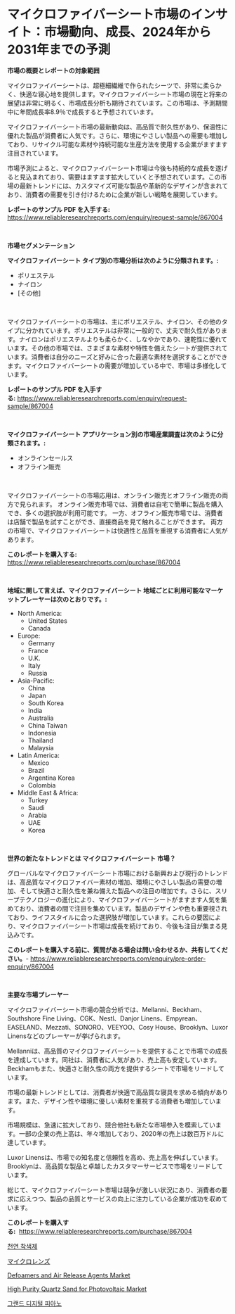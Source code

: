<p><h1>マイクロファイバーシート市場のインサイト：市場動向、成長、2024年から2031年までの予測</h1></p><p><strong>市場の概要とレポートの対象範囲</strong></p>
<p><p>マイクロファイバーシートは、超極細繊維で作られたシーツで、非常に柔らかく、快適な寝心地を提供します。マイクロファイバーシート市場の現在と将来の展望は非常に明るく、市場成長分析も期待されています。この市場は、予測期間中に年間成長率8.9％で成長すると予想されています。</p><p>マイクロファイバーシート市場の最新動向は、高品質で耐久性があり、保温性に優れた製品が消費者に人気です。さらに、環境にやさしい製品への需要も増加しており、リサイクル可能な素材や持続可能な生産方法を使用する企業がますます注目されています。</p><p>市場予測によると、マイクロファイバーシート市場は今後も持続的な成長を遂げると見込まれており、需要はますます拡大していくと予想されています。この市場の最新トレンドには、カスタマイズ可能な製品や革新的なデザインが含まれており、消費者の需要を引き付けるために企業が新しい戦略を展開しています。</p></p>
<p><strong>レポートのサンプル PDF を入手する:</strong> <a href="https://www.reliableresearchreports.com/enquiry/request-sample/867004">https://www.reliableresearchreports.com/enquiry/request-sample/867004</a></p>
<p>&nbsp;</p>
<p><strong>市場セグメンテーション</strong></p>
<p><strong>マイクロファイバーシート タイプ別の市場分析は次のように分類されます。:</strong></p>
<p><ul><li>ポリエステル</li><li>ナイロン</li><li>[その他]</li></ul></p>
<p>&nbsp;</p>
<p><p>マイクロファイバーシートの市場は、主にポリエステル、ナイロン、その他のタイプに分かれています。ポリエステルは非常に一般的で、丈夫で耐久性があります。ナイロンはポリエステルよりも柔らかく、しなやかであり、速乾性に優れています。その他の市場では、さまざまな素材や特性を備えたシートが提供されています。消費者は自分のニーズと好みに合った最適な素材を選択することができます。マイクロファイバーシートの需要が増加している中で、市場は多様化しています。</p></p>
<p><strong>レポートのサンプル PDF を入手する:</strong>&nbsp;<a href="https://www.reliableresearchreports.com/enquiry/request-sample/867004">https://www.reliableresearchreports.com/enquiry/request-sample/867004</a></p>
<p>&nbsp;</p>
<p><strong> マイクロファイバーシート アプリケーション別の市場産業調査は次のように分類されます。:</strong></p>
<p><ul><li>オンラインセールス</li><li>オフライン販売</li></ul></p>
<p>&nbsp;</p>
<p><p>マイクロファイバーシートの市場応用は、オンライン販売とオフライン販売の両方で見られます。 オンライン販売市場では、消費者は自宅で簡単に製品を購入でき、多くの選択肢が利用可能です。 一方、オフライン販売市場では、消費者は店舗で製品を試すことができ、直接商品を見て触れることができます。 両方の市場で、マイクロファイバーシートは快適性と品質を重視する消費者に人気があります。</p></p>
<p><strong>このレポートを購入する:</strong>&nbsp; <a href="https://www.reliableresearchreports.com/purchase/867004">https://www.reliableresearchreports.com/purchase/867004</a></p>
<p>&nbsp;</p>
<p><strong>地域に関して言えば、マイクロファイバーシート 地域ごとに利用可能なマーケットプレーヤーは次のとおりです。:</strong></p>
<p><ul>
    <li>
        North America:
        <ul>
            <li>United States</li>
            <li>Canada</li>
        </ul>
    </li>
    <li>
        Europe:
        <ul>
            <li>Germany</li>
            <li>France</li>
            <li>U.K.</li>
            <li>Italy</li>
            <li>Russia</li>
        </ul>
    </li>
    <li>
        Asia-Pacific:
        <ul>
            <li>China</li>
            <li>Japan</li>
            <li>South Korea</li>
            <li>India</li>
            <li>Australia</li>
            <li>China Taiwan</li>
            <li>Indonesia</li>
            <li>Thailand</li>
            <li>Malaysia</li>
        </ul>
    </li>
    <li>
        Latin America:
        <ul>
            <li>Mexico</li>
            <li>Brazil</li>
            <li>Argentina Korea</li>
            <li>Colombia</li>
        </ul>
    </li>
    <li>
        Middle East & Africa:
        <ul>
            <li>Turkey</li>
            <li>Saudi</li>
            <li>Arabia</li>
            <li>UAE</li>
            <li>Korea</li>
        </ul>
    </li>
    </ul></p>
<p>&nbsp;</p>
<p><strong>世界の新たなトレンドとは マイクロファイバーシート 市場？</strong></p>
<p><p>グローバルなマイクロファイバーシート市場における新興および現行のトレンドは、高品質なマイクロファイバー素材の増加、環境にやさしい製品の需要の増加、そして快適さと耐久性を兼ね備えた製品への注目の増加です。さらに、スリープテクノロジーの進化により、マイクロファイバーシートがますます人気を集めており、消費者の間で注目を集めています。製品のデザインや色も重要視されており、ライフスタイルに合った選択肢が増加しています。これらの要因により、マイクロファイバーシート市場は成長を続けており、今後も注目が集まる見込みです。</p></p>
<p><strong>このレポートを購入する前に、質問がある場合は問い合わせるか、共有してください。</strong>- <a href="https://www.reliableresearchreports.com/enquiry/pre-order-enquiry/867004">https://www.reliableresearchreports.com/enquiry/pre-order-enquiry/867004</a></p>
<p>&nbsp;</p>
<p><strong>主要な市場プレーヤー</strong></p>
<p><p>マイクロファイバーシート市場の競合分析では、Mellanni、Beckham、Southshore Fine Living、CGK、Nestl、Danjor Linens、Empyrean、EASELAND、Mezzati、SONORO、VEEYOO、Cosy House、Brooklyn、Luxor Linensなどのプレーヤーが挙げられます。</p><p>Mellanniは、高品質のマイクロファイバーシートを提供することで市場での成長を達成しています。同社は、消費者に人気があり、売上高も安定しています。Beckhamもまた、快適さと耐久性の両方を提供するシートで市場をリードしています。</p><p>市場の最新トレンドとしては、消費者が快適で高品質な寝具を求める傾向があります。また、デザイン性や環境に優しい素材を重視する消費者も増加しています。</p><p>市場規模は、急速に拡大しており、競合他社も新たな市場参入を模索しています。一部の企業の売上高は、年々増加しており、2020年の売上は数百万ドルに達しています。</p><p>Luxor Linensは、市場での知名度と信頼性を高め、売上高を伸ばしています。Brooklynは、高品質な製品と卓越したカスタマーサービスで市場をリードしています。</p><p>総じて、マイクロファイバーシート市場は競争が激しい状況にあり、消費者の要求に応えつつ、製品の品質とサービスの向上に注力している企業が成功を収めています。</p></p>
<p><strong>このレポートを購入する:</strong>&nbsp;&nbsp;<a href="https://www.reliableresearchreports.com/purchase/867004">https://www.reliableresearchreports.com/purchase/867004</a></p>
<p><p><a href="https://medium.com/@yohan.grilli/%EC%B2%9C%EC%97%B0-%EC%97%BC%EB%A3%8C-%EC%8B%9C%EC%9E%A5-%EB%B3%B4%EA%B3%A0%EC%84%9C%EB%8A%94-%EC%9D%B4-%EC%8B%9C%EC%9E%A5%EC%9D%98-%EC%B5%9C%EC%8B%A0-%EB%8F%99%ED%96%A5%EA%B3%BC-%EC%84%B1%EC%9E%A5-%EA%B8%B0%ED%9A%8C%EB%A5%BC-%EB%93%9C%EB%9F%AC%EB%83%85%EB%8B%88%EB%8B%A4-7e1a607b5aa7">천연 착색제</a></p><p><a href="https://github.com/oqoeusbvpadwjs08/Market-Research-Report-List-1/blob/main/3223896187498.md">マイクロレンズ</a></p><p><a href="https://issuu.com/reportprime-2/docs/defoamers-and-air-release-agents-market-size-2030.">Defoamers and Air Release Agents Market</a></p><p><a href="https://issuu.com/reportprime-2/docs/high-purity-quartz-sand-for-photovoltaic-market-si">High Purity Quartz Sand for Photovoltaic Market</a></p><p><a href="https://github.com/vs2869dizt0/Market-Research-Report-List-1/blob/main/4849769187381.md">그랜드 디지털 피아노</a></p></p>
